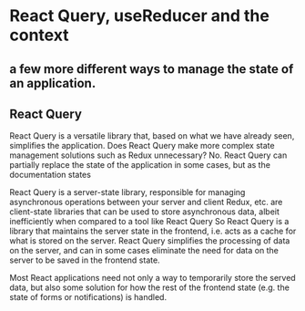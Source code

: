 # React Query, useReducer and the context

## a few more different ways to manage the state of an application.


## React Query

React Query is a versatile library that, based on what we have already seen, simplifies the application. Does React Query make more complex state management solutions such as Redux unnecessary? No. React Query can partially replace the state of the application in some cases, but as the documentation states

React Query is a server-state library, responsible for managing asynchronous operations between your server and client
Redux, etc. are client-state libraries that can be used to store asynchronous data, albeit inefficiently when compared to a tool like React Query
So React Query is a library that maintains the server state in the frontend, i.e. acts as a cache for what is stored on the server. React Query simplifies the processing of data on the server, and can in some cases eliminate the need for data on the server to be saved in the frontend state.

Most React applications need not only a way to temporarily store the served data, but also some solution for how the rest of the frontend state (e.g. the state of forms or notifications) is handled.

